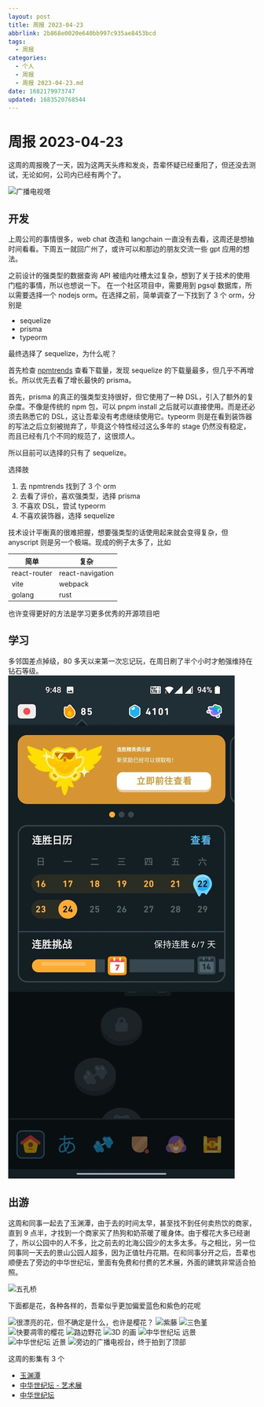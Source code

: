 ```yaml
---
layout: post
title: 周报 2023-04-23
abbrlink: 2b868e0020e640bb997c935ae8453bcd
tags:
  - 周报
categories:
  - 个人
  - 周报
  - 周报 2023-04-23.md
date: 1682179973747
updated: 1683520768544
---
```


# 周报 2023-04-23

这周的周报晚了一天，因为这两天头疼和发炎，吾辈怀疑已经重阳了，但还没去测试，无论如何，公司内已经有两个了。

![广播电视塔](https://image-proxy.rxliuli.com/?url=https://lh3.googleusercontent.com/pw/AJFCJaUx85g26gx4pJb18GM17KO0kjS6_3e1plc77_952WfPIY0xZWHI1wg9L3kHL80GGLpYsgndVdPakOj1Zp8nwhDACdCvA1U3A1F4PwQr3RAbfVT1skl8akvTHp5EHGDTrewHbBjma5GaTtrhk0VAn8kK=w1783-h1337-s-no)

## 开发

上周公司的事情很多，web chat 改造和 langchain 一直没有去看，这周还是想抽时间看看。下周五一就回广州了，或许可以和那边的朋友交流一些 gpt 应用的想法。

之前设计的强类型的数据查询 API 被组内吐槽太过复杂，想到了关于技术的使用门槛的事情，所以也想说一下。
在一个社区项目中，需要用到 pgsql 数据库，所以需要选择一个 nodejs orm。在选择之前，简单调查了一下找到了 3 个 orm，分别是

*   sequelize
*   prisma
*   typeorm

最终选择了 sequelize，为什么呢？

首先检查 [npmtrends](https://npmtrends.com/prisma-vs-sequelize-vs-typeorm) 查看下载量，发现 sequelize 的下载量最多，但几乎不再增长。所以优先去看了增长最快的 prisma。

首先，prisma 的真正的强类型支持很好，但它使用了一种 DSL，引入了额外的复杂度。不像是传统的 npm 包，可以 pnpm install 之后就可以直接使用。而是还必须去熟悉它的 DSL，这让吾辈没有考虑继续使用它。typeorm 则是在看到装饰器的写法之后立刻被抛弃了，毕竟这个特性经过这么多年的 stage 仍然没有稳定，而且已经有几个不同的规范了，这很烦人。

所以目前可以选择的只有了 sequelize。

选择肢

1.  去 npmtrends 找到了 3 个 orm
2.  去看了评价，喜欢强类型，选择 prisma
3.  不喜欢 DSL，尝试 typeorm
4.  不喜欢装饰器，选择 sequelize

技术设计平衡真的很难把握，想要强类型的话使用起来就会变得复杂，但 anyscript 则是另一个极端。现成的例子太多了，比如

| 简单           | 复杂               |
| ------------ | ---------------- |
| react-router | react-navigation |
| vite         | webpack          |
| golang       | rust             |

也许变得更好的方法是学习更多优秀的开源项目吧

## 学习

多邻国差点掉级，80 多天以来第一次忘记玩，在周日刷了半个小时才勉强维持在钻石等级。
![image.jpg](/resources/4f99cbeb2f864083acbf840587e53970.jpg)

## 出游

这周和同事一起去了玉渊潭，由于去的时间太早，甚至找不到任何卖热饮的商家，直到 9 点半，才找到一个商家买了热狗和奶茶暖了暖身体。由于樱花大多已经谢了，所以公园中的人不多，比之前去的北海公园少的太多太多。与之相比，另一位同事同一天去的景山公园人超多，因为正值牡丹花期。在和同事分开之后，吾辈也顺便去了旁边的中华世纪坛，里面有免费和付费的艺术展，外面的建筑非常适合拍照。

![五孔桥](https://image-proxy.rxliuli.com/?url=https://lh3.googleusercontent.com/pw/AJFCJaU7C-WDFIM4TVZs7mKI1PnE-C7p0e5i4x6xo44Ecm89tdNbbGbrgPTLPwDzztG3TtF_Jh5n6ZSYKYr0sCOtY-bIZvqohgGzszCZkJ160tsuDuecKbJhRRjazX2JDNIipIZZsglo-i2jSoU8k3Crnpg-=w1783-h1337-s-no)

下面都是花，各种各样的，吾辈似乎更加偏爱蓝色和紫色的花呢

![很漂亮的花，但不确定是什么，也许是樱花？](https://image-proxy.rxliuli.com/?url=https://lh3.googleusercontent.com/pw/AJFCJaWuEYVcpc1aD14pKb1wZr92H_Tl1-TGA-_JK4fgy9Gl4IGgbSpWse2KC5_9AvUwhrj9LQqucfeQW-8q_EmLDED-eMey3RiBLtqdhOM7HpkuhHAOgEWTNSLT0-TiDIDd49-7i8H27PNV-yuNgcD0J0tA=w1003-h1337-s-no)
![紫藤](https://image-proxy.rxliuli.com/?url=https://lh3.googleusercontent.com/pw/AJFCJaV08Q0K8ycquOO34ZGSybfHlkbRs1ajXZr971AhzXdqT7rGJl0bD-Kl73rUEL3Mv4CMwsk-BoGjzk0eeMk-zbtsoWvs2CRhsOAGy4KGi59tJEcjT4DxLXybADF-vODMpJkIbti6UFgu0Wn5x_Y-7T0y=w1003-h1337-s-no)
![三色堇](https://image-proxy.rxliuli.com/?url=https://lh3.googleusercontent.com/pw/AJFCJaXBucqwu7p9tpUEkTqbOWEegn_WOm7IPhGCjyW-gFDXouNdgc1_LLuto1MLPCP9t3ZmIN8UKu6bI3OI8jv4hXgHIX1aQ3uao7YN-MU6DT-5R0AjOez7rJ0j7Rw9NaLemDmnNoBIFQ3hKSwzKyJLu-PS=w1003-h1337-s-no)
![快要凋零的樱花](https://image-proxy.rxliuli.com/?url=https://lh3.googleusercontent.com/pw/AJFCJaU5NvrTCJ5c3_Yb0BnJXzMgqfBk1mFJjKfjMrnrpW-ud8lR-JfryyESm7jmsPbcRt8NTEwBSn0p2hhqhzRkM2zBbt2ELm4ufpVqPGKFBYjIsmst2hQ9yvhzMiMbDdEnPo58-T0MY_2Src7m3x7yEtHx=w1003-h1337-s-no)
![路边野花](https://image-proxy.rxliuli.com/?url=https://lh3.googleusercontent.com/pw/AJFCJaXd6GeNRdfUypxlcuPmbFzuzr2vn7L2-j9ccu-rvgLkn8yLfOU4G2UGdhRujMAkd8ZxmWCCLm-rGj4VpuqaW2kRNfi7ZihXaDih-bAYlasGuAlXyQk-sqUu77n33gMDntbz0AtLCbYccfpLwBsmpO42=w1003-h1337-s-no)
![3D 的画](https://image-proxy.rxliuli.com/?url=https://lh3.googleusercontent.com/pw/AJFCJaUyBP9v7V8TJiHFh62qds3jGcm6hwj4sh6sZNaDlncW-JBijCIijFfnVaahaXuN4v0MTliJkJqnDiulJfOlCHYIbTwKr1Frqx3gcZrpRbh7gAIawewK2j1lw9E8J0pwUkmIsLIMr0FlYleX1fwmY-9A=w1783-h1337-s-no)
![中华世纪坛 远景](https://image-proxy.rxliuli.com/?url=https://lh3.googleusercontent.com/pw/AJFCJaUhrzIWL37EY7HshDAJqESyG7BD37Xc3z4Wa_LbOhflWMx70H7U2gT_Jlq3NSRT--uBkk0Tkjpm8UWfcdfVop446GvdKlltNYRsGQbM9zUod1n75ynLqU2wZvMYkoNf3QLCCm4FowCuO4WiZAww4fnE=w1003-h1337-s-no)
![中华世纪坛 近景](https://image-proxy.rxliuli.com/?url=https://lh3.googleusercontent.com/pw/AJFCJaX0KG91EAlyir3PER0lFL5GmWTXcdst9h60jrxythvpD-G1CDJWbBLIalZ4XlNmso4PJk49yBc3PMjT8Fs4lM7D6r1trbQs6nLvC0B3JUlseRn_eY3c5QP9D5c9WVpNLMcWw2HjBuqS1qBe7niC-uWO=w1003-h1337-s-no)
![旁边的广播电视台，终于拍到了顶部](https://image-proxy.rxliuli.com/?url=https://lh3.googleusercontent.com/pw/AJFCJaWf0gpZ50_LUzHsmM69FqlTH7b6ZccZtjR9Y-nGip9xLOUwsCYwVL-I5NuQnaDKyofCuIHsC580WLH-IG-iz6J9t6nm0MU1ds3z6Niaf6RaGMuglp3OUHeGGyipCH_E_ZLk8ZgL6GEPcIID2a1q9BnL=w1783-h1337-s-no)

这周的影集有 3 个

*   [玉渊潭](https://photos.app.goo.gl/mpy1JoUS8c8R74Dx6)
*   [中华世纪坛 - 艺术展](https://photos.app.goo.gl/mpy1JoUS8c8R74Dx6)
*   [中华世纪坛](https://photos.app.goo.gl/XX5gR2MDEKvq2h638)
